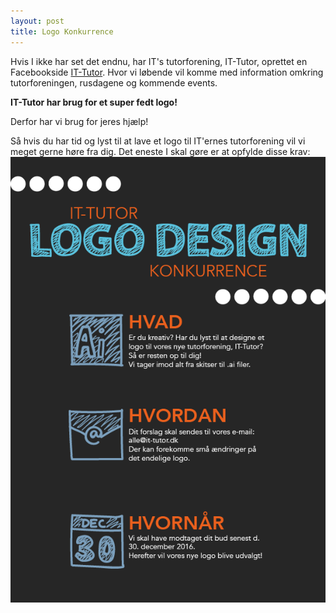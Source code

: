 ```yaml
---
layout: post
title: Logo Konkurrence
---
```


Hvis I ikke har set det endnu, har IT's tutorforening, IT-Tutor, oprettet en Facebookside [IT-Tutor](https://www.facebook.com/ITTutorforening/?ref=aymt_homepage_panel). 
Hvor vi løbende vil komme med information omkring tutorforeningen, rusdagene og kommende events. 

**IT-Tutor har brug for et super fedt logo!**

Derfor har vi brug for jeres hjælp! 

Så hvis du har tid og lyst til at lave et logo til IT'ernes tutorforening vil vi meget gerne høre fra dig. 
Det eneste I skal gøre er at opfylde disse krav: 
![Logo Konkurrence krav:](/_posts/Logo-krav.png)
